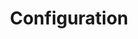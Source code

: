 ---
title: Configuration
position: 2
parameters:
  - name:
    content:
content_markdown: >-
  #### Connection Configuration


  | Field | Required? | Input Type | Description |

  | --- | --- | --- | --- |

  | `instance-name` | Yes (Eventually) | String | The instance name of this bot
  config.<br>**At this time, this field is currently not supported.&nbsp;** |

  | `server-address` | Yes | String | The address of the server to which this
  bot should connect. |

  | `server-query-port` | Yes | Integer | The query port to which your bot will
  connect. By default, most servers have this as 10011. |

  | `virtual-server-id` | Yes | Integer | The ID of the virtual server to which
  the bot is connecting. |

  | `server-query-name` | Yes | String | The server query name used for
  authentication. |

  | `server-query-password` | Yes | String | The server query password used for
  authentication. |

  | `bot-nickname` | Yes | String | The display name of the bot. |

  | `bot-slow-mode` | Yes (Eventually) | String | Whether or not the bot should
  throttle its message rate to prevent being banned for flooding the
  query.<br>**At this time, this field is not currently supported.** |


  #### Access Control List Configuration


  | Field | Required? | Input Type | Description |
  
  | --- | --- | --- | --- |

  | `owner-groups` | Yes | List of Integers | The group IDs
  of groups containing only bot owners. |

  | &nbsp; | &nbsp; | &nbsp; | &nbsp; |

  | &nbsp; | &nbsp; | &nbsp; | &nbsp; |

  | &nbsp; | &nbsp; | &nbsp; | &nbsp; |


  | `super-admin-groups` | Yes | List of Integers | The group IDs of groups containing only bot super-admins. |
  | `admin-groups` | Yes | List of Integers | The group IDs of groups containing only bot admins. |
  | `moderator-groups` | Yes | List of Integers | The group IDs of groups containing only bot moderators. |
  | `sponsor-groups` | Yes | List of Integers | The group IDs of groups containing only "sponsors". |
  | `blacklisted-groups` | Yes | List of Integers | The group IDs of groups containing only users who are not allowed to use bot commands. |


  #### Idle Checker Configuration


  | **Field** | **Required?** | **Input Type** | **Description** | &nbsp; | — |
  — | — | — | &nbsp; | `idle-max-time-minutes` | Yes | Integer | The time in
  minutes after which a user will be moved if they have been idle for the entire
  duration. | &nbsp; | `idle-destination-channel` | Yes | Integer | The ID of
  the channel to which idle users will be moved. | &nbsp; | `idle-ignore-groups`
  | Yes | List of Integers | The group IDs of groups containing only users who
  will not be moved for being idle. | <br>&nbsp; |
left_code_blocks:
  - code_block:
    title:
    language:
right_code_blocks:
  - code_block: "# ==============================================\r\n# ====           META INFORMATION           ====\r\n# ==============================================\r\n# = Information used to identify this bot      =\r\n# =   instance.                                =\r\n# ==============================================\r\n\r\ninstance-name: 'testInstance'\r\n\r\n# ==============================================\r\n# ====        CONNECTION INFORMATION        ====\r\n# ==============================================\r\n# = Information used to initiate the           =\r\n# =   connection to the server.                =\r\n# ==============================================\r\n\r\nserver-address: 'localhost'\r\nserver-query-port: 10011\r\nvirtual-server-id: 1\r\n\r\nserver-query-name: 'serveradmin'\r\nserver-query-password: 'ultrasecretpass'\r\n\r\nbot-nickname: 'Oh Bot Johnson'\r\nbot-slow-mode: ''"
    title: ConnectionConfig
    language:
  - code_block: "# ==============================================\r\n# ====        Idle Mover Information        ====\r\n# ==============================================\r\n# = Determines when and where to move idle     =\r\n# =   users within the server.                 =\r\n# ==============================================\r\n\r\nidle-max-time-minutes: 45\r\nidle-destination-channel: 105093\r\nidle-ignore-groups:\r\n - 38113\r\n - 38114"
    title: IdleChecker
    language:
  - code_block: "# ==============================================\r\n# ====             Instructions             ====\r\n# ==============================================\r\n# = Add groups by their ID number. Each group  =\r\n# = should be on a new line, prefixed with     =\r\n# = a hyphen (-).                              =\r\n# ==============================================\r\n\r\n# This group has access to all functions, and\r\n#   cannot be removed from its role except by\r\n#   removing them directly from the config file.\r\nowner-groups:\r\n- 6\r\n\r\n# This group has access to all function, and\r\n#   can modify the roles of all non-owner users.\r\nsuper-admin-groups:\r\n\r\n# This group has access to all functionality\r\n#   except for that involved in role and config\r\n#   management.\r\nadmin-groups:\r\n - 12\r\n\r\n# This group has access to limited versions of\r\n#   disciplinary functionality.\r\nmoderator-groups:\r\n - 15\r\n - 17\r\n - 18\r\n\r\n# This group has access only to non-functional\r\n#   (cosmetic) commands.\r\nsponsor-groups:\r\n - 16\r\n\r\n# This group cannot access any functionality of\r\n#   this program.\r\nblacklisted-groups:\r\n- 8\r\n- 10\r\n- 11"
    title: ServerGroupAccess
    language:
---